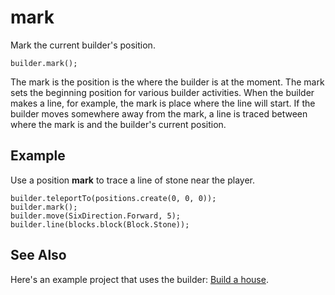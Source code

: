 # mark

Mark the current builder's position.

```sig
builder.mark();
```

The mark is the position is the where the builder is at the moment. The mark sets the beginning position for various builder activities. When the builder makes a line, for example, the mark is place where the line will start. If the builder moves somewhere away from the mark, a line is traced between where the mark is and the builder's current position.

## Example

Use a position **mark** to trace a line of stone near the player.

```blocks
builder.teleportTo(positions.create(0, 0, 0));
builder.mark();
builder.move(SixDirection.Forward, 5);
builder.line(blocks.block(Block.Stone));
```

## See Also

Here's an example project that uses the builder: [Build a house](/examples/house-builder).